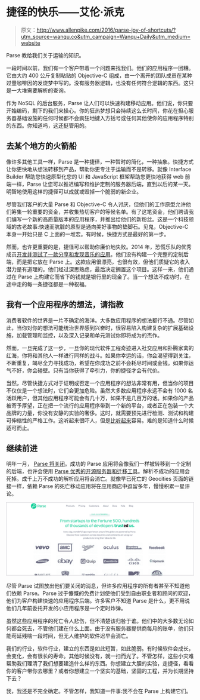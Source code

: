 # 捷径的快乐——艾伦·派克

> 原文：<http://www.allenpike.com/2016/parse-joy-of-shortcuts/?utm_source=wanqu.co&utm_campaign=Wanqu+Daily&utm_medium=website>

Parse 教给我们关于运输的知识。

一段时间以前，我们有一个客户带着一个问题来找我们。他们的应用程序一团糟。它由大约 400 公斤复制粘贴的 Objective-C 组成，由一个离开的团队成员在某种过量咖啡因的发烧梦中写的。没有服务器逻辑，也没有任何符合逻辑的东西。这只是一大堆需要解析的查询。

作为 NoSQL 的后台服务，Parse 让人们可以快速构建移动应用。他们说，你只要开始编码，剩下的我们来操心。你的狂热梦想只会持续这么长时间，你花在担心服务器基础设施的任何时候都不会疯狂地键入方括号或任何其他使你的应用程序特别的东西。你知道吗，这还挺管用的。

## 去某个地方的火箭船

像许多其他工具一样，Parse 是一种捷径，一种暂时的简化，一种抽象。快捷方式让你更快地从想法转移到产品，帮助你更专注于运输而不是转移。就像 Interface Builder 帮助您快速原型化您的 UI 和 JavaScript 框架帮助您更快地获得 web 前端一样，Parse 让您可以推迟编写和维护定制的服务器后端，直到以后的某一天。明智地使用这样的捷径可以成就或毁掉一个脆弱的新企业。

尽管我们客户的大量 Parse 和 Objective-C 令人讨厌，但他们的工作原型允许他们筹集一轮重要的资金，并收集热切客户的等候名单。有了这笔资金，他们聘请我们编写一个新的高质量版本的应用程序，并推出给他们的新粉丝。这是一个科技领域的古老故事:快速而肮脏的原型是通向美好事物的垫脚石。见鬼，Objective-C 本身一开始只是 C 上面的一堆宏。有时候，快捷方式是最好的第一步。

然而，也许更重要的是，捷径可以帮助你廉价地失败。2014 年，恐慌乐队的优秀成员[开发并测试了一款分享和发现音乐的应用](https://panic.com/blog/the-2015-panic-report/)。他们没有构建一个完整的定制后端，而是把它放在 Parse 上。这款应用很漂亮，也很有效，但他们质疑它的收入潜力是有道理的。他们经过深思熟虑，最后决定搁置这个项目。这样一来，他们通过在 Parse 上构建它而省下的钱就是银行里的现金了。当一个想法不成功时，在途中走的每一条捷径都是一种祝福。

## 我有一个应用程序的想法，请指教

消费者软件的世界是一片不确定的海洋。大多数应用程序的想法都行不通。尽管如此，当你对你的想法可能统治世界感到兴奋时，很容易陷入构建复杂的扩展基础设施，加载管理和监控，以及深入记录和单元测试你即将成为的杰作。

然而，一旦完成了这一步，一旦你的现代软件工程奇迹进入社交应用和扑腾家禽的红海，你将和其他人一样进行同样的战斗。如果你幸运的话，你会渴望得到关注，不断重复，竭尽全力寻找成功，希望在你成功之前不会耗尽时间或金钱。如果你运气不好，你会碰壁。只有当你获得了牵引力，你的捷径才会有代价。

当然，尽管快捷方式对于证明或否定一个应用程序的想法非常有用，但当你的项目不仅仅是一个想法时，它们会更加危险。虽然大多数应用程序永远不会有 1000 名活跃用户，但其他应用程序可能会有几十万，如果不是几百万的话。如果你的产品被寄予厚望，正在把一个流行的应用程序带到一个新的平台，或者正在包装一个大品牌的力量，你没有安静的实验的奢侈。这时，就需要预先进行检测、测试和构建可伸缩性的严格工作。这听起来很吓人，但是[比听起来](https://marco.org/2016/01/30/mjtsai-sunsetting-parse)容易。难的是知道什么时候适可而止。

## 继续前进

明年一月， [Parse 将关闭](http://blog.parse.com/announcements/moving-on/)。成功的 Parse 应用将会像我们一样被转移到一个定制的后端，也许会使用 [Parse 优秀的开源服务器和迁移工具](http://blog.parse.com/announcements/introducing-parse-server-and-the-database-migration-tool/)。解析不成功的应用会死掉。成千上万不成功的解析应用将会消亡。就像早已死亡的 Geocities 页面的链接一样，依赖 Parse 的死亡移动应用将在应用商店中逗留多年，慢慢积累一星评论。

![](img/71d3d898b8a8a94bfcae37a03f271542.png)

尽管 Parse 试图放出他们要关闭的消息，但许多应用程序的所有者甚至不知道他们依赖 Parse。Parse 过于慷慨的免费计划使他们受到自由职业者和顾问的欢迎，他们为客户构建快速的应用程序后端。许多客户不知道 Parse 是什么，更不用说他们几年前委托开发的小应用程序是一个定时炸弹。

虽然这些应用程序的死亡令人悲伤，但不清楚该归咎于谁。他们中的大多数无论如何都会死去，不管他们建在什么上面。由于没有服务器提供商每月的账单，他们只能苟延残喘一段时间，但无人维护的软件迟早会消亡。

我们的行业，软件行业，建立的东西是如此短暂，如此脆弱。有时候软件会成长，会变化，会有很长的寿命。其他时候没有，就一扫而光了。不管怎样，这些小灾难帮助我们理清了我们想要建造什么样的东西。你想建立大胆的实验，走捷径，看看你的客户带你去哪里？或者你想建立一个坚实的基础，坚固的工程，并为长期坚持下去？

我，我还是不完全确定。不管怎样，我知道一件事:我不会在 Parse 上构建它们。